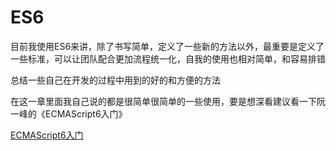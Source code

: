 # ES6

目前我使用ES6来讲，除了书写简单，定义了一些新的方法以外，最重要是定义了一些标准，可以让团队配合更加流程统一化，自我的使用也相对简单，和容易排错

总结一些自己在开发的过程中用到的好的和方便的方法

在这一章里面我自己说的都是很简单很简单的一些使用，要是想深看建议看一下阮一峰的《ECMAScript6入门》

[ECMAScript6入门](http://es6.ruanyifeng.com/)